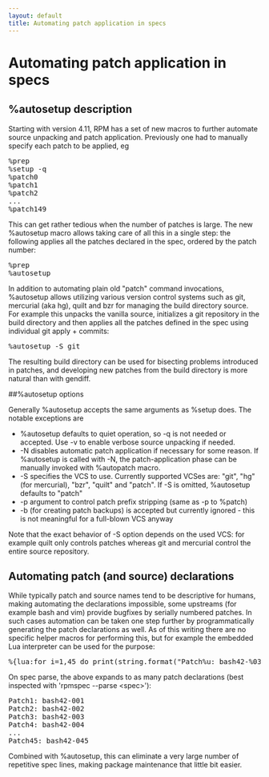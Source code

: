 ```yaml
---
layout: default
title: Automating patch application in specs
---
```

# Automating patch application in specs

## %autosetup description

Starting with version 4.11, RPM has a set of new macros to further automate source unpacking and patch application. Previously one had to manually specify each patch to be applied, eg
<pre>
%prep
%setup -q
%patch0
%patch1
%patch2
...
%patch149
</pre>

This can get rather tedious when the number of patches is large. The new %autosetup macro allows taking care of all this in a single step: the following applies all the patches declared in the spec, ordered by the patch number:
<pre>
%prep
%autosetup
</pre>
In addition to automating plain old "patch" command invocations, %autosetup allows utilizing various version control systems such as git, mercurial (aka hg), quilt and bzr for managing the build directory source. For example this unpacks the vanilla source, initializes a git repository in the build directory and then applies all the patches defined in the spec using individual git apply + commits:
<pre>
%autosetup -S git
</pre>
The resulting build directory can be used for bisecting problems introduced in patches, and developing new patches from the build directory is more natural than with gendiff.

##%autosetup options

Generally %autosetup accepts the same arguments as %setup does. The notable exceptions are

* %autosetup defaults to quiet operation, so -q is not needed or accepted. Use -v to enable verbose source unpacking if needed.
* -N disables automatic patch application if necessary for some reason. If %autosetup is called with -N, the patch-application phase can be manually invoked with %autopatch macro.
* -S<vcs> specifies the VCS to use. Currently supported VCSes are: "git", "hg" (for mercurial), "bzr", "quilt" and "patch". If -S is omitted, %autosetup defaults to "patch"
* -p<number> argument to control patch prefix stripping (same as -p to %patch)
* -b (for creating patch backups) is accepted but currently ignored - this is not meaningful for a full-blown VCS anyway 

Note that the exact behavior of -S option depends on the used VCS: for example quilt only controls patches whereas git and mercurial control the entire source repository.

## Automating patch (and source) declarations

While typically patch and source names tend to be descriptive for humans, making automating the declarations impossible, some upstreams (for example bash and vim) provide bugfixes by serially numbered patches. In such cases automation can be taken one step further by programmatically generating the patch declarations as well. As of this writing there are no specific helper macros for performing this, but for example the embedded Lua interpreter can be used for the purpose:
<pre>
%{lua:for i=1,45 do print(string.format("Patch%u: bash42-%03u\n", i, i)) end}
</pre>

On spec parse, the above expands to as many patch declarations (best inspected with 'rpmspec --parse &lt;spec&gt;'):
<pre>
Patch1: bash42-001
Patch2: bash42-002
Patch3: bash42-003
Patch4: bash42-004
...
Patch45: bash42-045
</pre>
Combined with %autosetup, this can eliminate a very large number of repetitive spec lines, making package maintenance that little bit easier. 
